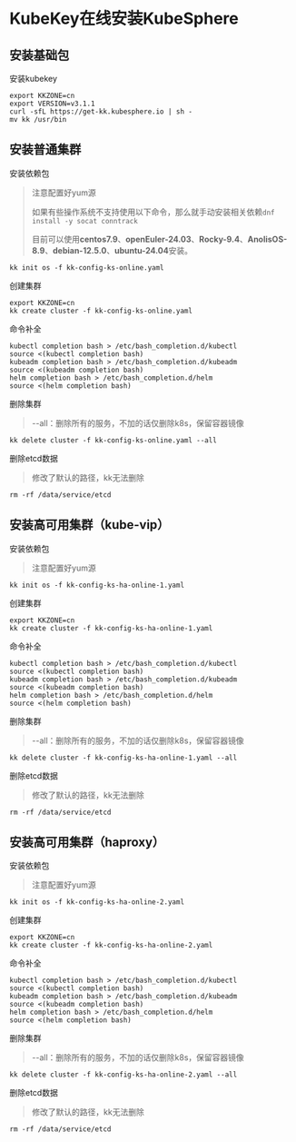 # KubeKey在线安装KubeSphere



## 安装基础包

安装kubekey

```
export KKZONE=cn
export VERSION=v3.1.1
curl -sfL https://get-kk.kubesphere.io | sh -
mv kk /usr/bin
```



## 安装普通集群

安装依赖包

> 注意配置好yum源
>
> 如果有些操作系统不支持使用以下命令，那么就手动安装相关依赖`dnf install -y socat conntrack`
>
> 目前可以使用**centos7.9**、**openEuler-24.03**、**Rocky-9.4**、**AnolisOS-8.9**、**debian-12.5.0**、**ubuntu-24.04**安装。

```
kk init os -f kk-config-ks-online.yaml
```

创建集群

```
export KKZONE=cn
kk create cluster -f kk-config-ks-online.yaml
```

命令补全

```
kubectl completion bash > /etc/bash_completion.d/kubectl
source <(kubectl completion bash)
kubeadm completion bash > /etc/bash_completion.d/kubeadm
source <(kubeadm completion bash)
helm completion bash > /etc/bash_completion.d/helm
source <(helm completion bash)
```

删除集群

> --all：删除所有的服务，不加的话仅删除k8s，保留容器镜像

```
kk delete cluster -f kk-config-ks-online.yaml --all
```

删除etcd数据

> 修改了默认的路径，kk无法删除

```
rm -rf /data/service/etcd
```



## 安装高可用集群（kube-vip）

安装依赖包

> 注意配置好yum源

```
kk init os -f kk-config-ks-ha-online-1.yaml
```

创建集群

```
export KKZONE=cn
kk create cluster -f kk-config-ks-ha-online-1.yaml
```

命令补全

```
kubectl completion bash > /etc/bash_completion.d/kubectl
source <(kubectl completion bash)
kubeadm completion bash > /etc/bash_completion.d/kubeadm
source <(kubeadm completion bash)
helm completion bash > /etc/bash_completion.d/helm
source <(helm completion bash)
```

删除集群

> --all：删除所有的服务，不加的话仅删除k8s，保留容器镜像

```
kk delete cluster -f kk-config-ks-ha-online-1.yaml --all
```

删除etcd数据

> 修改了默认的路径，kk无法删除

```
rm -rf /data/service/etcd
```



## 安装高可用集群（haproxy）

安装依赖包

> 注意配置好yum源

```
kk init os -f kk-config-ks-ha-online-2.yaml
```

创建集群

```
export KKZONE=cn
kk create cluster -f kk-config-ks-ha-online-2.yaml
```

命令补全

```
kubectl completion bash > /etc/bash_completion.d/kubectl
source <(kubectl completion bash)
kubeadm completion bash > /etc/bash_completion.d/kubeadm
source <(kubeadm completion bash)
helm completion bash > /etc/bash_completion.d/helm
source <(helm completion bash)
```

删除集群

> --all：删除所有的服务，不加的话仅删除k8s，保留容器镜像

```
kk delete cluster -f kk-config-ks-ha-online-2.yaml --all
```

删除etcd数据

> 修改了默认的路径，kk无法删除

```
rm -rf /data/service/etcd
```

